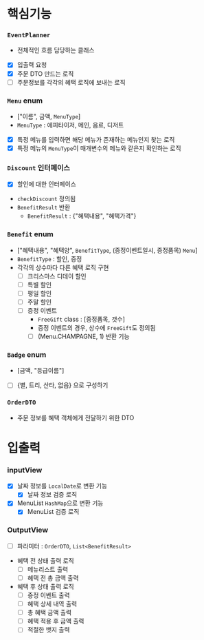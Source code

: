 
# 핵심기능
### `EventPlanner`
- 전체적인 흐름 담당하는 클래스
- [x] 입출력 요청
- [x] 주문 DTO 만드는 로직
- [ ] 주문정보를 각각의 혜택 로직에 보내는 로직

### `Menu` enum
- ["이름", 금액, `MenuType`]
- `MenuType` : 에피타이저, 메인, 음료, 디저트
- [x] 특정 메뉴를 입력하면 해당 메뉴가 존재하는 메뉴인지 찾는 로직
- [x] 특정 메뉴의 `MenuType`이 매개변수의 메뉴와 같은지 확인하는 로직

### `Discount` 인터페이스
- [x] 할인에 대한 인터페이스
- `checkDiscount` 정의됨
- `BenefitResult` 반환
  - `BenefitResult` : {"혜택내용", "혜택가격"}

### `Benefit` enum
- ["혜택내용", "혜택양", `BenefitType`, (증정이벤트일시, 증정품목) `Menu`]
- `BenefitType` : 할인, 증정
- 각각의 상수마다 다른 혜택 로직 구현
  - [ ] 크리스마스 디데이 할인
  - [ ] 특별 할인
  - [ ] 평일 할인
  - [ ] 주말 할인
  - [ ] 증정 이벤트
    -  `FreeGift` class : [증정품목, 갯수]
    - 증정 이벤트의 경우, 상수에 `FreeGift`도 정의됨
    - [ ] (Menu.CHAMPAGNE, 1) 반환 기능

### `Badge` enum 
- [금액, "등급이름"]
- [ ] {별, 트리, 산타, 없음} 으로 구성하기

### `OrderDTO`
- 주문 정보를 혜택 객체에게 전달하기 위한 DTO

# 입출력
### inputView
- [x] 날짜 정보를 `LocalDate`로 변환 기능
  - [x] 날짜 정보 검증 로직
- [x] MenuList `HashMap`으로 변환 기능
  - [x] MenuList 검증 로직

### OutputView
- [ ] 파라미터 : `OrderDTO`, `List<BenefitResult>` 
- 혜택 전 상태 출력 로직
  - [ ] 메뉴리스트 출력
  - [ ] 혜택 전 총 금액 출력
- 혜택 후 상태 출력 로직
  - [ ] 증정 이벤트 출력
  - [ ] 혜택 상세 내역 출력
  - [ ] 총 혜택 금액 출력
  - [ ] 혜택 적용 후 금액 출력
  - [ ] 적절한 뱃지 출력